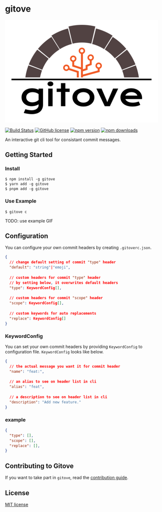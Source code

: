 
# gitove

![Alt text](assets/logo.png)

[![Build Status](https://img.shields.io/github/actions/workflow/status/gitovep/gitove/ci.yml?branch=main&style=flat-square)](https://github.com/gitovep/gitove/actions?query=workflow%3ACI+branch%3Amain)
[![GitHub license](https://img.shields.io/badge/license-MIT-blue.svg)](https://github.com/gitovep/gitove/blob/main/LICENSE)
[![npm version](https://img.shields.io/npm/v/gitove.svg?style=flat-square)](https://www.npmjs.com/package/gitove)
[![npm downloads](https://img.shields.io/npm/dt/gitove.svg?style=flat-square)](https://www.npmjs.com/package/gitove)

An interactive git cli tool for consistant commit messages.




## Getting Started

### Install

```
$ npm install -g gitove
$ yarn add -g gitove
$ pnpm add -g gitove
```

### Use Example

```
$ gitove c
```

TODO: use example GIF


## Configuration

You can configure your own commit headers by creating `.gitoverc.json`.

```json
{
  // change default setting of commit "type" header
  "default": "string"|"emoji",

  // custom headers for commit "type" header
  // by setting below, it overwrites default headers
  "type": KeywordConfig[],

  // custom headers for commit "scope" header
  "scope": KeywordConfig[],

  // custom keywords for auto replacements
  "replace": KeywordConfig[]
}
```

### KeywordConfig

You can set your own commit headers by providing `KeywordConfig` to configuration file. `KeywordConfig` looks like below.

```json
{
  // the actual message you want it for commit header
  "name": "feat:",

  // an alias to see on header list in cli
  "alias": "feat",

  // a description to see on header list in cli
  "description": "Add new feature."
}
```


### example

```json
{
  "type": [],
  "scope": [],
  "replace": [],
}
```


## Contributing to Gitove
If you want to take part in `gitove`, read the [contribution guide](./CONTRIBUTING.md).



## License

[MIT license](./LICENSE)